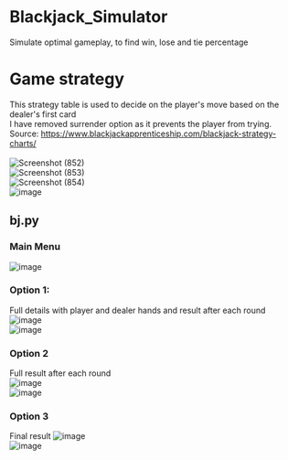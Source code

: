 # Blackjack_Simulator
Simulate optimal gameplay, to find win, lose and tie percentage

# Game strategy
This strategy table is used to decide on the player's move based on the dealer's first card<br/>
I have removed surrender option as it prevents the player from trying. <br/>
Source: https://www.blackjackapprenticeship.com/blackjack-strategy-charts/ <br/><br/>
![Screenshot (852)](https://user-images.githubusercontent.com/51332449/177075903-4bad246c-abf8-46bc-a853-35f484726941.png) <br/>
![Screenshot (853)](https://user-images.githubusercontent.com/51332449/177075910-fbde8772-2358-4478-b2bc-4ee9aac866fb.png) <br/>
![Screenshot (854)](https://user-images.githubusercontent.com/51332449/177075913-e2732f4a-23dd-4756-bb3d-09a72b83d19b.png) <br/>
![image](https://user-images.githubusercontent.com/51332449/177075493-9b683fb0-b3c7-44ac-ba01-345c86de28c9.png) <br/>

## bj.py

### Main Menu <br/>
![image](https://user-images.githubusercontent.com/51332449/177998960-d3eaf1ba-5e68-495b-b8c2-c4afcee989b4.png) <br/>

### Option 1:
Full details with player and dealer hands and result after each round <br/>
![image](https://user-images.githubusercontent.com/51332449/177999778-b7a426b9-b856-4ac2-b03b-f108f7dc2a00.png)<br/>
![image](https://user-images.githubusercontent.com/51332449/178000091-e8add0cf-1a7f-489a-8da2-4927635c4770.png)<br/>

### Option 2
Full result after each round <br/>
![image](https://user-images.githubusercontent.com/51332449/178000442-6d725489-040f-401b-9a6d-bb3148ddb2de.png)<br/>
![image](https://user-images.githubusercontent.com/51332449/178000628-7e188cae-3517-452d-961d-79ad36ebb9c9.png)<br/>

### Option 3
Final result
![image](https://user-images.githubusercontent.com/51332449/178001301-f1ae6796-421a-4987-8599-c15e9a33b3b6.png)<br/>
![image](https://user-images.githubusercontent.com/51332449/178001489-d821f213-f055-4ba9-b29c-89bd783555b2.png)<br/>
